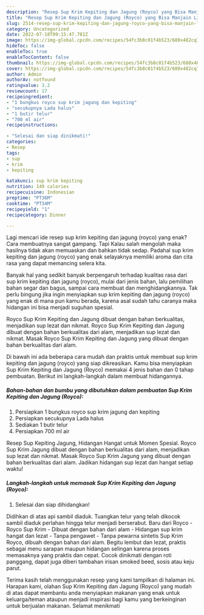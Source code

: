 ```yaml
---
description: "Resep Sup Krim Kepiting dan Jagung (Royco) yang Bisa Manjain Lidah"
title: "Resep Sup Krim Kepiting dan Jagung (Royco) yang Bisa Manjain Lidah"
slug: 2514-resep-sup-krim-kepiting-dan-jagung-royco-yang-bisa-manjain-lidah
category: Uncategorized
date: 2022-07-18T09:15:47.781Z
image: https://img-global.cpcdn.com/recipes/54fc3b8c01f4b523/680x482cq70/sup-krim-kepiting-dan-jagung-royco-foto-resep-utama.jpg
hideToc: false
enableToc: true
enableTocContent: false
thumbnail: https://img-global.cpcdn.com/recipes/54fc3b8c01f4b523/680x482cq70/sup-krim-kepiting-dan-jagung-royco-foto-resep-utama.jpg
cover: https://img-global.cpcdn.com/recipes/54fc3b8c01f4b523/680x482cq70/sup-krim-kepiting-dan-jagung-royco-foto-resep-utama.jpg
author: Admin
authorAv: notfound
ratingvalue: 3.2
reviewcount: 17
recipeingredient:
- "1 bungkus royco sup krim jagung dan kepiting"
- "secukupnya Lada halus"
- "1 butir telur"
- "700 ml air"
recipeinstructions:

- "Selesai dan siap dinikmati!"
categories:
- Resep
tags:
- sup
- krim
- kepiting

katakunci: sup krim kepiting 
nutrition: 149 calories
recipecuisine: Indonesian
preptime: "PT36M"
cooktime: "PT34M"
recipeyield: "1"
recipecategory: Dinner

---
```



Lagi mencari ide resep sup krim kepiting dan jagung (royco) yang enak? Cara membuatnya sangat gampang. Tapi Kalau salah mengolah maka hasilnya tidak akan memuaskan dan bahkan tidak sedap. Padahal sup krim kepiting dan jagung (royco) yang enak selayaknya memiliki aroma dan cita rasa yang dapat memancing selera kita.


Banyak hal yang sedikit banyak berpengaruh terhadap kualitas rasa dari sup krim kepiting dan jagung (royco), mulai dari jenis bahan, lalu pemilihan bahan segar dan bagus, sampai cara membuat dan menghidangkannya. Tak perlu bingung jika ingin menyiapkan sup krim kepiting dan jagung (royco) yang enak di mana pun kamu berada, karena asal sudah tahu caranya maka hidangan ini bisa menjadi suguhan spesial.

Royco Sup Krim Kepiting dan Jagung dibuat dengan bahan berkualitas, menjadikan sup lezat dan nikmat. Royco Sup Krim Kepiting dan Jagung dibuat dengan bahan berkualitas dari alam, menjadikan sup lezat dan nikmat. Masak Royco Sup Krim Kepiting dan Jagung yang dibuat dengan bahan berkualitas dari alam.


Di bawah ini ada beberapa cara mudah dan praktis untuk membuat sup krim kepiting dan jagung (royco) yang siap dikreasikan. Kamu bisa menyiapkan Sup Krim Kepiting dan Jagung (Royco) memakai 4 jenis bahan dan 0 tahap pembuatan. Berikut ini langkah-langkah dalam membuat hidangannya.

<!--inarticleads1-->

##### Bahan-bahan dan bumbu yang dibutuhkan dalam pembuatan Sup Krim Kepiting dan Jagung (Royco):

1. Persiapkan 1 bungkus royco sup krim jagung dan kepiting
1. Persiapkan secukupnya Lada halus
1. Sediakan 1 butir telur
1. Persiapkan 700 ml air


Resep Sup Kepiting Jagung, Hidangan Hangat untuk Momen Spesial. Royco Sup Krim Jagung dibuat dengan bahan berkualitas dari alam, menjadikan sup lezat dan nikmat. Masak Royco Sup Krim Jagung yang dibuat dengan bahan berkualitas dari alam. Jadikan hidangan sup lezat dan hangat setiap waktu! 

<!--inarticleads2-->

##### Langkah-langkah untuk memasak Sup Krim Kepiting dan Jagung (Royco):


1. Selesai dan siap dihidangkan!

Didihkan di atas api sambil diaduk. Tuangkan telur yang telah dikocok sambil diaduk perlahan hingga telur menjadi berserabut. Baru dari Royco - Royco Sup Krim - Dibuat dengan bahan dari alam - Hidangan sup krim hangat dan lezat - Tanpa pengawet - Tanpa pewarna sintetis Sup Krim Royco, dibuah dengan bahan dari alam. Begitu lembut dan lezat, praktis sebagai menu sarapan maupun hidangan selingan karena proses memasaknya yang praktis dan cepat. Cocok dinikmati dengan roti panggang, dapat juga diberi tambahan irisan smoked beed, sosis atau keju parut. 

Terima kasih telah menggunakan resep yang kami tampilkan di halaman ini. Harapan kami, olahan Sup Krim Kepiting dan Jagung (Royco) yang mudah di atas dapat membantu anda menyiapkan makanan yang enak untuk keluarga/teman ataupun menjadi inspirasi bagi kamu yang berkeinginan untuk berjualan makanan. Selamat menikmati
